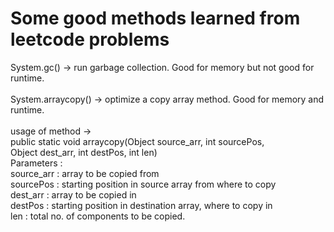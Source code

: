 # Some good methods learned from leetcode problems

System.gc() -> run garbage collection. Good for memory but not good for runtime. <br>
 <br>
System.arraycopy() -> optimize a copy array method. Good for memory and runtime. <br>
 <br>
usage of method -> <br>
public static void arraycopy(Object source_arr, int sourcePos, <br>
                            Object dest_arr, int destPos, int len)<br>
Parameters : <br>
source_arr : array to be copied from<br>
sourcePos : starting position in source array from where to copy<br>
dest_arr : array to be copied in<br>
destPos : starting position in destination array, where to copy in<br>
len : total no. of components to be copied.<br>

